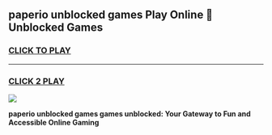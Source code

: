 
## paperio unblocked games Play Online 👋 Unblocked Games
<h3>
<a href="https://premium.freeplayer.one?title=paperio_unblocked_games&ref=19F">CLICK TO PLAY</a></h3>
<hr>

<h3>
<a href="https://premium.freeplayer.one?title=paperio_unblocked_games&ref=19F">CLICK 2 PLAY</a>
  
</h3>

<a href="https://premium.freeplayer.one?title=paperio_unblocked_games&ref=19F"><img src="https://clearcache.store/games.png"></a>


**paperio unblocked games games unblocked: Your Gateway to Fun and Accessible Online Gaming**

